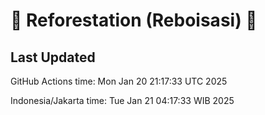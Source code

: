 
# 🌳 Reforestation (Reboisasi) 🌲

## Last Updated

GitHub Actions time: Mon Jan 20 21:17:33 UTC 2025

Indonesia/Jakarta time: Tue Jan 21 04:17:33 WIB 2025
